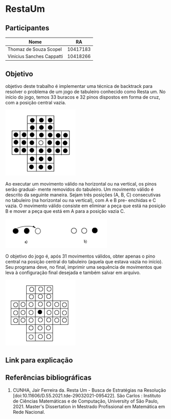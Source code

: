 # RestaUm

## Participantes
|Nome|RA|
|---|---|
|Thomaz de Souza Scopel| 10417183|
|Vinícius Sanches Cappatti| 10418266|

## Objetivo
objetivo deste trabalho é implementar uma técnica de backtrack para resolver o problema de um jogo de tabuleiro conhecido como Resta um. No início do jogo, temos 33 buracos e 32 pinos dispostos em forma de cruz, com a posição central vazia.

![Tabuleiro de Resta Um](imagensREADME/image.png)

Ao executar um movimento válido na horizontal ou na vertical, os pinos serão gradual- mente removidos do tabuleiro. Um movimento válido é descrito da seguinte maneira. Sejam três posições (A, B, C) consecutivas no tabuleiro (na horizontal ou na vertical), com A e B pre- enchidas e C vazia. O movimento válido consiste em eliminar a peça que está na posição B e mover a peça que está em A para a posição vazia C.

![Exemplo de movimento válido](imagensREADME/image-1.png)

O objetivo do jogo é, após 31 movimentos válidos, obter apenas o pino central na posição central do tabuleiro (aquela que estava vazia no início). Seu programa deve, no final, imprimir uma sequência de movimentos que leva à configuração final desejada e também salvar em arquivo.

![Posiçao final esperada](imagensREADME/image-2.png)

## Link para explicação

## Referências bibliográficas
1. CUNHA, Jair Ferreira da. Resta Um - Busca de Estratégias na Resolução [doi:10.11606/D.55.2021.tde-29032021-095422]. São Carlos : Instituto de Ciências Matemáticas e de Computação, University of São Paulo, 2021. Master's Dissertation in Mestrado Profissional em Matemática em Rede Nacional.